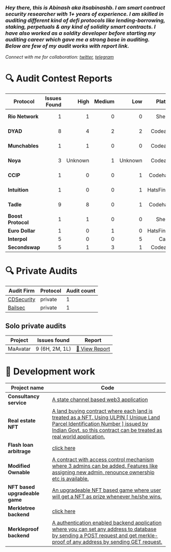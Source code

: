 ### *Hey there, this is Abinash aka itsabinashb. I am smart contract security researcher with 1+ years of experience. I am skilled in auditing different kind of defi protocols like lending-borrowing, staking, perpetuals & any kind of solidity smart contracts. I have also worked as a soldity developer before starting my auditing career which gave me a strong base in auditing. Below are few of my audit works with report link.* 

*Connect with me for collaboration: [twitter](https://x.com/itsabinashb), [telegram](https://t.me/itsabinashb)*


# 🔍 **Audit Contest Reports**

|  **Protocol**   |  **Issues Found** |  **High** |  **Medium** |  **Low** |  **Platform** |  **Report** |
|-------------------|--------------------:|------------:|--------------:|----------:|----------------:|--------------:|
| **Rio Network**    | 1                   | 1           | 0             | 0         | Sherlock        | [🔗 View Report](https://github.com/sherlock-audit/2024-02-rio-network-core-protocol-judging/issues/16) |
| **DYAD**           | 8                   | 4           | 2             | 2         | Codearena       | [🔗 View Report](https://github.com/code-423n4/2024-04-dyad-findings/issues) |
| **Munchables**     | 1                   | 1           | 0             | 0         | Codearena       | [🔗 View Report](https://github.com/code-423n4/2024-05-munchables-findings/issues/7) |
| **Noya**           | 3                   | Unknown     | 1             | Unknown   | Codearena       | [🔗 View Report](https://github.com/code-423n4/2024-04-noya-findings/issues) |
| **CCIP**           | 1                   | 0           | 0             | 1         | Codehawks       | _Private Report_ |
| **Intuition**      | 1                   | 0           | 0             | 1         | HatsFinance     | [🔗 View Report](https://github.com/hats-finance/Intuition-0x538dbadc50cc87b281cd655f1edbc6ebda02a66a/issues/55) |
| **Tadle**          | 9                   | 8           | 0             | 1         | Codehawks       | [🔗 View Report](https://github.com/itsabinashb/Audit-Profile/blob/main/Tadle-Audit-Report.md) |
| **Boost Protocol** | 1                   | 1           | 0             | 0         | Sherlock        | [🔗 View Report](https://github.com/sherlock-audit/2024-06-boost-aa-wallet-judging/issues/339) |
| **Euro Dollar**    | 1                   | 0           | 1             | 0         | HatsFinance     | 
| **Interpol**       | 5                   | 0           | 0             | 5         | Cantina         |
| **Secondswap**     | 5                   | 1           | 3             | 1         | Codearena       |


# 🔍 **Private Audits**
| **Audit Firm** | **Protocol** | **Audit count** |
|----------------|--------------|--------------|
| [CDSecurity](https://github.com/CDSecurity) | private | 1 |
| [Bailsec](https://x.com/bailsecurity) | private | 1 |
## Solo private audits
| **Project** | **Issues found** | **Report** |
|-------------|------------------|------------|
| MaAvatar    |  9 (6H, 2M, 1L)  | [🔗 View Report](https://github.com/itsabinashb/My-audit-portfolio/blob/main/MaAvatarIssues.pdf) |

# 🏫 **Development work**
| **Project name** | **Code** |
|----------------------|---------------------|
| **Consultancy service** | [A state channel based web3 application](https://github.com/itsabinashb/Consultancy-Service) |
| **Real estate NFT** | [A land buying contract where each land is treated as a NFT. Using ULPIN [ Unique Land Parcel Identification Number ] issued by Indian Govt. so this contract can be treated as real world application.](https://github.com/itsabinashb/Real-Estate-NFT) |
| **Flash loan arbitrage** | [click here](https://github.com/itsabinashb/Flash-Loan-Arbitrage) |
| **Modified Ownable** | [A contract with access control mechanism where 3 admins can be added. Features like assigning new admin, renounce ownership etc is available.](https://github.com/itsabinashb/Ownable-Contract) |
| **NFT based upgradeable game** | [An upgradeable NFT based game where user will get a NFT as prize whenever he/she wins.](https://github.com/itsabinashb/NFT-based-Upgradeable-game) |
| **Merkletree backend** | [click here](https://github.com/itsabinashb/Merkletree-backend) |
| **Merkleproof backend** | [A authentication enabled backend application where you can set any address to database by sending a POST request and get merkle-proof of any address by sending GET request.](https://github.com/itsabinashb/MerkleProofBackend) |
